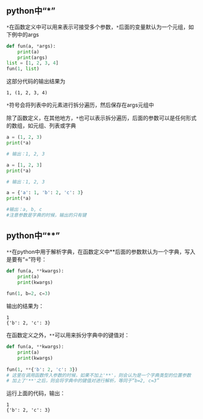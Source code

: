 ## python中“*”

`*`在函数定义中可以用来表示可接受多个参数，`*`后面的变量默认为一个元组，如下例中的args

```python
def fun(a, *args):
    print(a)
    print(args)
list = [1, 2, 3, 4]
fun(1, list)
```

这部分代码的输出结果为

```
1, (1, 2, 3, 4)
```

`*`符号会将列表中的元素进行拆分遍历，然后保存在args元组中

除了函数定义，在其他地方，`*`也可以表示拆分遍历，后面的参数可以是任何形式的数组，如元组、列表或字典

```python
a = (1, 2, 3)
print(*a)

# 输出：1, 2, 3

a = [1, 2, 3]
print(*a)

# 输出：1, 2, 3

a = {'a': 1, 'b': 2, 'c': 3}
print(*a)

#输出：a, b, c
#注意参数是字典的时候，输出的只有键
```

## python中“**”

`**`在python中用于解析字典，在函数定义中**后面的参数默认为一个字典，写入是要有“=”符号：

```python
def fun(a, **kwargs):
    print(a)
    print(kwargs)
    
fun(1, b=2, c=3)
```

输出的结果为：

```
1
{'b': 2, 'c': 3}
```

在函数定义之外，`**`可以用来拆分字典中的键值对：

```python
def fun(a, **kwargs):
    print(a)
    print(kwargs)
    
fun(1, **{'b': 2, 'c': 3})
# 这里在调用函数传入参数的时候，如果不加上'**'，则会认为是一个字典类型的位置参数
# 加上了'**'之后，则会将字典中的键值对进行解析，等同于“b=2, c=3”
```

运行上面的代码，输出：

```
1
{'b': 2, 'c': 3}
```
